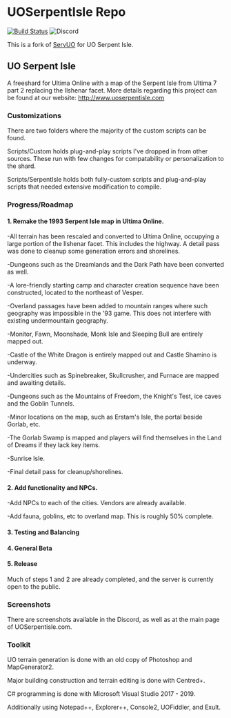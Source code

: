 # UOSerpentIsle Repo

[![Build Status](https://travis-ci.org/highchloride/UOSerpentIsle.svg?branch=master)](https://travis-ci.org/highchloride/UOSerpentIsle)
![Discord](https://img.shields.io/discord/488143790557626378.svg)

This is a fork of [ServUO](https://github.com/ServUO/ServUO) for UO Serpent Isle.

## UO Serpent Isle

A freeshard for Ultima Online with a map of the Serpent Isle from Ultima 7 part 2 replacing the Ilshenar facet. More details regarding this project can be found at our website: http://www.uoserpentisle.com

### Customizations

There are two folders where the majority of the custom scripts can be found. 

Scripts/Custom holds plug-and-play scripts I've dropped in from other sources. These run with few changes for compatability or personalization to the shard.

Scripts/SerpentIsle holds both fully-custom scripts and plug-and-play scripts that needed extensive modification to compile. 

### Progress/Roadmap

#### 1. Remake the 1993 Serpent Isle map in Ultima Online.
  
  -All terrain has been rescaled and converted to Ultima Online, occupying a large portion of the Ilshenar facet. This includes the highway. A detail pass was done to cleanup some generation errors and shorelines.
  
  -Dungeons such as the Dreamlands and the Dark Path have been converted as well.
  
  -A lore-friendly starting camp and character creation sequence have been constructed, located to the northeast of Vesper.
  
  -Overland passages have been added to mountain ranges where such geography was impossible in the '93 game. This does not interfere with existing undermountain geography.
  
  -Monitor, Fawn, Moonshade, Monk Isle and Sleeping Bull are entirely mapped out.
  
  -Castle of the White Dragon is entirely mapped out and Castle Shamino is underway.
  
  -Undercities such as Spinebreaker, Skullcrusher, and Furnace are mapped and awaiting details.
  
  -Dungeons such as the Mountains of Freedom, the Knight's Test, ice caves and the Goblin Tunnels.
  
  -Minor locations on the map, such as Erstam's Isle, the portal beside Gorlab, etc.
  
  -The Gorlab Swamp is mapped and players will find themselves in the Land of Dreams if they lack key items.
  
  -Sunrise Isle.
  
  -Final detail pass for cleanup/shorelines.
    
#### 2. Add functionality and NPCs.
  
  -Add NPCs to each of the cities. Vendors are already available.
  
  -Add fauna, goblins, etc to overland map. This is roughly 50% complete.
 
#### 3. Testing and Balancing

#### 4. General Beta

#### 5. Release

Much of steps 1 and 2 are already completed, and the server is currently open to the public.

### Screenshots

There are screenshots available in the Discord, as well as at the main page of UOSerpentisle.com.

### Toolkit

UO terrain generation is done with an old copy of Photoshop and MapGenerator2.

Major building construction and terrain editing is done with Centred+.

C# programming is done with Microsoft Visual Studio 2017 - 2019.

Additionally using Notepad++, Explorer++, Console2, UOFiddler, and Exult.
